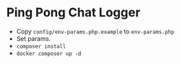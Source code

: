 # Ping Pong Chat Logger
- Copy `config/env-params.php.example` to `env-params.php` 
- Set params.
- `composer install`
- `docker composer up -d`